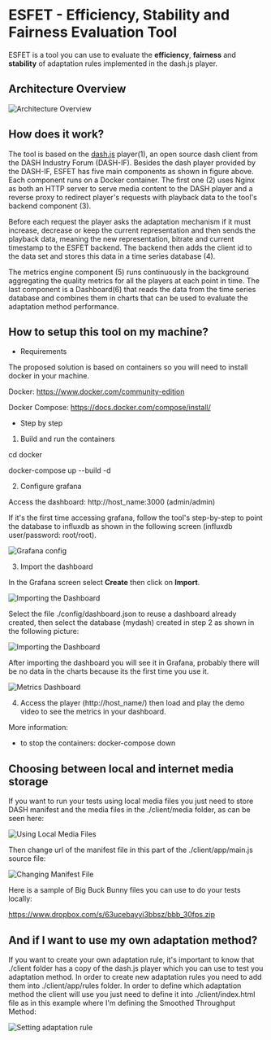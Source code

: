 # ESFET - Efficiency, Stability and Fairness Evaluation Tool

ESFET is a tool you can use to evaluate the **efficiency**, **fairness** and **stability** of adaptation rules implemented in the dash.js player.

## Architecture Overview

![Architecture Overview](docs/architecture.png?raw=true "Architecture Overview")

## How does it work?

  The tool is based on the [dash.js](https://github.com/Dash-Industry-Forum/dash.js/wiki) player(1), an open source dash client from the DASH Industry Forum (DASH-IF). Besides the dash player provided by the DASH-IF, ESFET has five main components as shown in figure above. Each component runs on a Docker container. The first one (2) uses Nginx as both an HTTP server to serve media content to the DASH player and a reverse proxy to redirect player's requests with playback data to the tool's backend component (3).

  Before each request the player asks the adaptation mechanism if it must increase, decrease or keep the current representation and then sends the playback data, meaning the new representation, bitrate and current timestamp to the ESFET backend. The backend then adds the client id to the data set and stores this data in a time series database (4).

  The metrics engine component (5) runs continuously in the background aggregating the quality metrics for all the players at each point in time. The last component is a Dashboard(6) that reads the data from the time series database and combines them in charts that can be used to evaluate the adaptation method performance.


## How to setup this tool on my machine?

- Requirements

The proposed solution is based on containers so you will need to install docker in your machine.

Docker: https://www.docker.com/community-edition

Docker Compose: https://docs.docker.com/compose/install/

- Step by step

1. Build and run the containers

cd docker

docker-compose up --build -d

2. Configure grafana

Access the dashboard: http://host_name:3000 (admin/admin)

If it's the first time accessing grafana, follow the tool's step-by-step to point the
database to influxdb as shown in the following screen (influxdb user/password: root/root).

![Grafana config](docs/grafana-config.png?raw=true "Grafana config")

3. Import the dashboard

In the Grafana screen select **Create** then click on **Import**.

![Importing the Dashboard](docs/importing01.png?raw=true "Importing the Dashboard")

Select the file ./config/dashboard.json to reuse a dashboard already created, then select the database (mydash) created in step 2 as shown in the following picture:

![Importing the Dashboard](docs/importing02.png?raw=true "Importing the Dashboard")

After importing the dashboard you will see it in Grafana, probably there will be no data in the charts because its the first time you use it.

![Metrics Dashboard](docs/dashboard.png?raw=true "Metrics Dashboard")

4. Access the player (http://host_name/) then load and play the demo video to see the metrics in your dashboard.

More information:

- to stop the containers: docker-compose down

## Choosing between local and internet media storage

If you want to run your tests using local media files you just need to store DASH manifest and the media files in the ./client/media folder, as can be seen here:

![Using Local Media Files](docs/local_media.png?raw=true "Using Local Media Files")

Then change url of the manifest file in this part of the ./client/app/main.js source file:

![Changing Manifest File](docs/changing_manifest.png?raw=true "Changing Manifest File")

Here is a sample of Big Buck Bunny files you can use to do your tests locally:

https://www.dropbox.com/s/63ucebayyi3bbsz/bbb_30fps.zip


## And if I want to use my own adaptation method?

If you want to create your own adaptation rule, it's important to know that ./client folder has a copy of the dash.js player which you can use to test you adaptation method. In order to create new adaptation rules you need to add them into ./client/app/rules folder. In order to define which adaptation method the client will use you just need to define it into ./client/index.html file as in this example where I'm defining the Smoothed Throughput Method:

![Setting adaptation rule](docs/setting-rule.png?raw=true "Setting adaptation rule")
